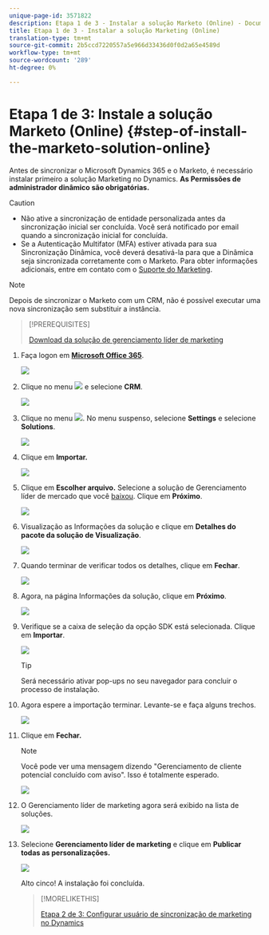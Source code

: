 ```yaml
---
unique-page-id: 3571822
description: Etapa 1 de 3 - Instalar a solução Marketo (Online) - Documentação do produto - Documentação do produto
title: Etapa 1 de 3 - Instalar a solução Marketing (Online)
translation-type: tm+mt
source-git-commit: 2b5ccd7220557a5e966d33436d0f0d2a65e4589d
workflow-type: tm+mt
source-wordcount: '289'
ht-degree: 0%

---
```



# Etapa 1 de 3: Instale a solução Marketo (Online) {#step-of-install-the-marketo-solution-online}

Antes de sincronizar o Microsoft Dynamics 365 e o Marketo, é necessário instalar primeiro a solução Marketing no Dynamics. **As Permissões de administrador dinâmico são obrigatórias.**

>[!CAUTION]
>
>* Não ative a sincronização de entidade personalizada antes da sincronização inicial ser concluída. Você será notificado por email quando a sincronização inicial for concluída.
>* Se a Autenticação Multifator (MFA) estiver ativada para sua Sincronização Dinâmica, você deverá desativá-la para que a Dinâmica seja sincronizada corretamente com o Marketo. Para obter informações adicionais, entre em contato com o [Suporte do Marketing](https://nation.marketo.com/t5/Support/ct-p/Support).


>[!NOTE]
>
>Depois de sincronizar o Marketo com um CRM, não é possível executar uma nova sincronização sem substituir a instância.

>[!PREREQUISITES]
>
>[Download da solução de gerenciamento líder de marketing](/help/marketo/product-docs/crm-sync/microsoft-dynamics-sync/sync-setup/download-the-marketo-lead-management-solution.md)

1. Faça logon em **[Microsoft Office 365](https://login.microsoftonline.com/)**.

   ![](assets/image2015-3-16-15-3a58-3a55.png)

1. Clique no menu ![](assets/image2015-3-16-16-3a1-3a13.png) e selecione **CRM**.

   ![](assets/image2015-3-16-16-3a0-3a10.png)

1. Clique no menu ![](assets/image2015-5-13-10-3a5-3a8.png). No menu suspenso, selecione **Settings** e selecione **Solutions**.

   ![](assets/image2015-5-13-10-3a4-3a1.png)

1. Clique em **Importar.**

   ![](assets/image2015-3-19-8-3a34-3a8.png)

1. Clique em **Escolher arquivo.** Selecione a solução de Gerenciamento líder de mercado que você  [baixou](/help/marketo/product-docs/crm-sync/microsoft-dynamics-sync/sync-setup/download-the-marketo-lead-management-solution.md). Clique em **Próximo**.

   ![](assets/image2015-10-9-14-3a44-3a14.png)

1. Visualização as Informações da solução e clique em **Detalhes do pacote da solução de Visualização**.

   ![](assets/image2015-10-9-15-3a4-3a16.png)

1. Quando terminar de verificar todos os detalhes, clique em **Fechar**.

   ![](assets/image2015-10-9-14-3a57-3a3.png)

1. Agora, na página Informações da solução, clique em **Próximo**.

   ![](assets/image2015-10-9-14-3a59-3a24.png)

1. Verifique se a caixa de seleção da opção SDK está selecionada. Clique em **Importar**.

   ![](assets/image2015-10-9-15-3a7-3a12.png)

   >[!TIP]
   >
   >Será necessário ativar pop-ups no seu navegador para concluir o processo de instalação.

1. Agora espere a importação terminar. Levante-se e faça alguns trechos.

   ![](assets/image2015-3-11-11-3a34-3a9.png)

1. Clique em **Fechar.**

   >[!NOTE]
   >
   >Você pode ver uma mensagem dizendo &quot;Gerenciamento de cliente potencial concluído com aviso&quot;. Isso é totalmente esperado.

   ![](assets/image2015-3-13-9-3a54-3a39.png)

1. O Gerenciamento líder de marketing agora será exibido na lista de soluções.

   ![](assets/image2015-3-19-8-3a40-3a38.png)

1. Selecione **Gerenciamento líder de marketing** e clique em **Publicar todas as personalizações.**

   ![](assets/image2015-3-19-8-3a41-3a21.png)

   Alto cinco! A instalação foi concluída.

   >[!MORELIKETHIS]
   >
   >[Etapa 2 de 3: Configurar usuário de sincronização de marketing no Dynamics](/help/marketo/product-docs/crm-sync/microsoft-dynamics-sync/sync-setup/microsoft-dynamics-365/step-2-of-3-set-up.md)
